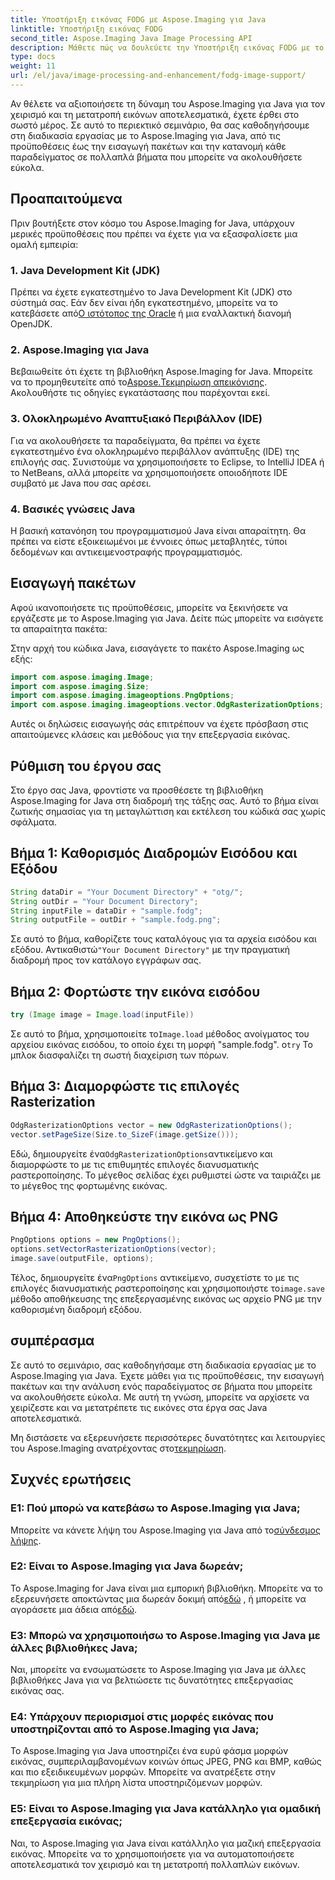 ```yaml
---
title: Υποστήριξη εικόνας FODG με Aspose.Imaging για Java
linktitle: Υποστήριξη εικόνας FODG
second_title: Aspose.Imaging Java Image Processing API
description: Μάθετε πώς να δουλεύετε την Υποστήριξη εικόνας FODG με το Aspose.Imaging για Java. Μια ισχυρή βιβλιοθήκη για χειρισμό και μετατροπή εικόνας.
type: docs
weight: 11
url: /el/java/image-processing-and-enhancement/fodg-image-support/
---
```

Αν θέλετε να αξιοποιήσετε τη δύναμη του Aspose.Imaging για Java για τον χειρισμό και τη μετατροπή εικόνων αποτελεσματικά, έχετε έρθει στο σωστό μέρος. Σε αυτό το περιεκτικό σεμινάριο, θα σας καθοδηγήσουμε στη διαδικασία εργασίας με το Aspose.Imaging για Java, από τις προϋποθέσεις έως την εισαγωγή πακέτων και την κατανομή κάθε παραδείγματος σε πολλαπλά βήματα που μπορείτε να ακολουθήσετε εύκολα.

## Προαπαιτούμενα

Πριν βουτήξετε στον κόσμο του Aspose.Imaging for Java, υπάρχουν μερικές προϋποθέσεις που πρέπει να έχετε για να εξασφαλίσετε μια ομαλή εμπειρία:

### 1. Java Development Kit (JDK)

 Πρέπει να έχετε εγκατεστημένο το Java Development Kit (JDK) στο σύστημά σας. Εάν δεν είναι ήδη εγκατεστημένο, μπορείτε να το κατεβάσετε από[Ο ιστότοπος της Oracle](https://www.oracle.com/java/technologies/javase-downloads) ή μια εναλλακτική διανομή OpenJDK.

### 2. Aspose.Imaging για Java

 Βεβαιωθείτε ότι έχετε τη βιβλιοθήκη Aspose.Imaging for Java. Μπορείτε να το προμηθευτείτε από το[Aspose.Τεκμηρίωση απεικόνισης](https://reference.aspose.com/imaging/java/). Ακολουθήστε τις οδηγίες εγκατάστασης που παρέχονται εκεί.

### 3. Ολοκληρωμένο Αναπτυξιακό Περιβάλλον (IDE)

Για να ακολουθήσετε τα παραδείγματα, θα πρέπει να έχετε εγκατεστημένο ένα ολοκληρωμένο περιβάλλον ανάπτυξης (IDE) της επιλογής σας. Συνιστούμε να χρησιμοποιήσετε το Eclipse, το IntelliJ IDEA ή το NetBeans, αλλά μπορείτε να χρησιμοποιήσετε οποιοδήποτε IDE συμβατό με Java που σας αρέσει.

### 4. Βασικές γνώσεις Java

Η βασική κατανόηση του προγραμματισμού Java είναι απαραίτητη. Θα πρέπει να είστε εξοικειωμένοι με έννοιες όπως μεταβλητές, τύποι δεδομένων και αντικειμενοστραφής προγραμματισμός.

## Εισαγωγή πακέτων

Αφού ικανοποιήσετε τις προϋποθέσεις, μπορείτε να ξεκινήσετε να εργάζεστε με το Aspose.Imaging για Java. Δείτε πώς μπορείτε να εισάγετε τα απαραίτητα πακέτα:

Στην αρχή του κώδικα Java, εισαγάγετε το πακέτο Aspose.Imaging ως εξής:

```java
import com.aspose.imaging.Image;
import com.aspose.imaging.Size;
import com.aspose.imaging.imageoptions.PngOptions;
import com.aspose.imaging.imageoptions.vector.OdgRasterizationOptions;
```

Αυτές οι δηλώσεις εισαγωγής σάς επιτρέπουν να έχετε πρόσβαση στις απαιτούμενες κλάσεις και μεθόδους για την επεξεργασία εικόνας.

## Ρύθμιση του έργου σας

Στο έργο σας Java, φροντίστε να προσθέσετε τη βιβλιοθήκη Aspose.Imaging for Java στη διαδρομή της τάξης σας. Αυτό το βήμα είναι ζωτικής σημασίας για τη μεταγλώττιση και εκτέλεση του κώδικά σας χωρίς σφάλματα.

## Βήμα 1: Καθορισμός Διαδρομών Εισόδου και Εξόδου

```java
String dataDir = "Your Document Directory" + "otg/";
String outDir = "Your Document Directory";
String inputFile = dataDir + "sample.fodg";
String outputFile = outDir + "sample.fodg.png";
```

 Σε αυτό το βήμα, καθορίζετε τους καταλόγους για τα αρχεία εισόδου και εξόδου. Αντικαθιστώ`"Your Document Directory"` με την πραγματική διαδρομή προς τον κατάλογο εγγράφων σας.

## Βήμα 2: Φορτώστε την εικόνα εισόδου

```java
try (Image image = Image.load(inputFile))
```

 Σε αυτό το βήμα, χρησιμοποιείτε το`Image.load` μέθοδος ανοίγματος του αρχείου εικόνας εισόδου, το οποίο έχει τη μορφή "sample.fodg". ο`try` Το μπλοκ διασφαλίζει τη σωστή διαχείριση των πόρων.

## Βήμα 3: Διαμορφώστε τις επιλογές Rasterization

```java
OdgRasterizationOptions vector = new OdgRasterizationOptions();
vector.setPageSize(Size.to_SizeF(image.getSize()));
```

 Εδώ, δημιουργείτε ένα`OdgRasterizationOptions`αντικείμενο και διαμορφώστε το με τις επιθυμητές επιλογές διανυσματικής ραστεροποίησης. Το μέγεθος σελίδας έχει ρυθμιστεί ώστε να ταιριάζει με το μέγεθος της φορτωμένης εικόνας.

## Βήμα 4: Αποθηκεύστε την εικόνα ως PNG

```java
PngOptions options = new PngOptions();
options.setVectorRasterizationOptions(vector);
image.save(outputFile, options);
```

 Τέλος, δημιουργείτε ένα`PngOptions` αντικείμενο, συσχετίστε το με τις επιλογές διανυσματικής ραστεροποίησης και χρησιμοποιήστε το`image.save` μέθοδο αποθήκευσης της επεξεργασμένης εικόνας ως αρχείο PNG με την καθορισμένη διαδρομή εξόδου.

## συμπέρασμα

Σε αυτό το σεμινάριο, σας καθοδηγήσαμε στη διαδικασία εργασίας με το Aspose.Imaging για Java. Έχετε μάθει για τις προϋποθέσεις, την εισαγωγή πακέτων και την ανάλυση ενός παραδείγματος σε βήματα που μπορείτε να ακολουθήσετε εύκολα. Με αυτή τη γνώση, μπορείτε να αρχίσετε να χειρίζεστε και να μετατρέπετε τις εικόνες στα έργα σας Java αποτελεσματικά.

 Μη διστάσετε να εξερευνήσετε περισσότερες δυνατότητες και λειτουργίες του Aspose.Imaging ανατρέχοντας στο[τεκμηρίωση](https://reference.aspose.com/imaging/java/).

## Συχνές ερωτήσεις

### Ε1: Πού μπορώ να κατεβάσω το Aspose.Imaging για Java;

 Μπορείτε να κάνετε λήψη του Aspose.Imaging για Java από το[σύνδεσμος λήψης](https://releases.aspose.com/imaging/java/).

### Ε2: Είναι το Aspose.Imaging για Java δωρεάν;

 Το Aspose.Imaging for Java είναι μια εμπορική βιβλιοθήκη. Μπορείτε να το εξερευνήσετε αποκτώντας μια δωρεάν δοκιμή από[εδώ](https://releases.aspose.com/) , ή μπορείτε να αγοράσετε μια άδεια από[εδώ](https://purchase.aspose.com/buy).

### Ε3: Μπορώ να χρησιμοποιήσω το Aspose.Imaging για Java με άλλες βιβλιοθήκες Java;

Ναι, μπορείτε να ενσωματώσετε το Aspose.Imaging για Java με άλλες βιβλιοθήκες Java για να βελτιώσετε τις δυνατότητες επεξεργασίας εικόνας σας.

### Ε4: Υπάρχουν περιορισμοί στις μορφές εικόνας που υποστηρίζονται από το Aspose.Imaging για Java;

Το Aspose.Imaging για Java υποστηρίζει ένα ευρύ φάσμα μορφών εικόνας, συμπεριλαμβανομένων κοινών όπως JPEG, PNG και BMP, καθώς και πιο εξειδικευμένων μορφών. Μπορείτε να ανατρέξετε στην τεκμηρίωση για μια πλήρη λίστα υποστηριζόμενων μορφών.

### Ε5: Είναι το Aspose.Imaging για Java κατάλληλο για ομαδική επεξεργασία εικόνας;

Ναι, το Aspose.Imaging για Java είναι κατάλληλο για μαζική επεξεργασία εικόνας. Μπορείτε να το χρησιμοποιήσετε για να αυτοματοποιήσετε αποτελεσματικά τον χειρισμό και τη μετατροπή πολλαπλών εικόνων.